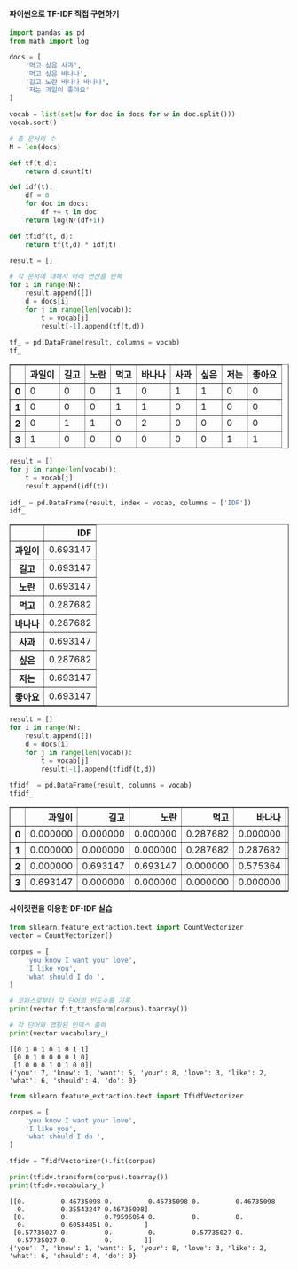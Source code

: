 #### 파이썬으로 TF-IDF 직접 구현하기


```python
import pandas as pd
from math import log

docs = [
    '먹고 싶은 사과',
    '먹고 싶은 바나나',
    '길고 노란 바나나 바나나',
    '저는 과일이 좋아요'
]

vocab = list(set(w for doc in docs for w in doc.split()))
vocab.sort()
```


```python
# 총 문서의 수
N = len(docs)

def tf(t,d):
    return d.count(t)

def idf(t):
    df = 0
    for doc in docs:
        df += t in doc
    return log(N/(df+1))

def tfidf(t, d):
    return tf(t,d) * idf(t)

```


```python
result = []

# 각 문서에 대해서 아래 연산을 반복
for i in range(N):
    result.append([])
    d = docs[i]
    for j in range(len(vocab)):
        t = vocab[j]
        result[-1].append(tf(t,d))
        
tf_ = pd.DataFrame(result, columns = vocab)
tf_
```




<div>
<style scoped>
    .dataframe tbody tr th:only-of-type {
        vertical-align: middle;
    }

    .dataframe tbody tr th {
        vertical-align: top;
    }

    .dataframe thead th {
        text-align: right;
    }
</style>
<table border="1" class="dataframe">
  <thead>
    <tr style="text-align: right;">
      <th></th>
      <th>과일이</th>
      <th>길고</th>
      <th>노란</th>
      <th>먹고</th>
      <th>바나나</th>
      <th>사과</th>
      <th>싶은</th>
      <th>저는</th>
      <th>좋아요</th>
    </tr>
  </thead>
  <tbody>
    <tr>
      <th>0</th>
      <td>0</td>
      <td>0</td>
      <td>0</td>
      <td>1</td>
      <td>0</td>
      <td>1</td>
      <td>1</td>
      <td>0</td>
      <td>0</td>
    </tr>
    <tr>
      <th>1</th>
      <td>0</td>
      <td>0</td>
      <td>0</td>
      <td>1</td>
      <td>1</td>
      <td>0</td>
      <td>1</td>
      <td>0</td>
      <td>0</td>
    </tr>
    <tr>
      <th>2</th>
      <td>0</td>
      <td>1</td>
      <td>1</td>
      <td>0</td>
      <td>2</td>
      <td>0</td>
      <td>0</td>
      <td>0</td>
      <td>0</td>
    </tr>
    <tr>
      <th>3</th>
      <td>1</td>
      <td>0</td>
      <td>0</td>
      <td>0</td>
      <td>0</td>
      <td>0</td>
      <td>0</td>
      <td>1</td>
      <td>1</td>
    </tr>
  </tbody>
</table>
</div>




```python
result = []
for j in range(len(vocab)):
    t = vocab[j]
    result.append(idf(t))
    
idf_ = pd.DataFrame(result, index = vocab, columns = ['IDF'])
idf_
```




<div>
<style scoped>
    .dataframe tbody tr th:only-of-type {
        vertical-align: middle;
    }

    .dataframe tbody tr th {
        vertical-align: top;
    }

    .dataframe thead th {
        text-align: right;
    }
</style>
<table border="1" class="dataframe">
  <thead>
    <tr style="text-align: right;">
      <th></th>
      <th>IDF</th>
    </tr>
  </thead>
  <tbody>
    <tr>
      <th>과일이</th>
      <td>0.693147</td>
    </tr>
    <tr>
      <th>길고</th>
      <td>0.693147</td>
    </tr>
    <tr>
      <th>노란</th>
      <td>0.693147</td>
    </tr>
    <tr>
      <th>먹고</th>
      <td>0.287682</td>
    </tr>
    <tr>
      <th>바나나</th>
      <td>0.287682</td>
    </tr>
    <tr>
      <th>사과</th>
      <td>0.693147</td>
    </tr>
    <tr>
      <th>싶은</th>
      <td>0.287682</td>
    </tr>
    <tr>
      <th>저는</th>
      <td>0.693147</td>
    </tr>
    <tr>
      <th>좋아요</th>
      <td>0.693147</td>
    </tr>
  </tbody>
</table>
</div>




```python
result = []
for i in range(N):
    result.append([])
    d = docs[i]
    for j in range(len(vocab)):
        t = vocab[j]
        result[-1].append(tfidf(t,d))
        
tfidf_ = pd.DataFrame(result, columns = vocab)
tfidf_
```




<div>
<style scoped>
    .dataframe tbody tr th:only-of-type {
        vertical-align: middle;
    }

    .dataframe tbody tr th {
        vertical-align: top;
    }

    .dataframe thead th {
        text-align: right;
    }
</style>
<table border="1" class="dataframe">
  <thead>
    <tr style="text-align: right;">
      <th></th>
      <th>과일이</th>
      <th>길고</th>
      <th>노란</th>
      <th>먹고</th>
      <th>바나나</th>
      <th>사과</th>
      <th>싶은</th>
      <th>저는</th>
      <th>좋아요</th>
    </tr>
  </thead>
  <tbody>
    <tr>
      <th>0</th>
      <td>0.000000</td>
      <td>0.000000</td>
      <td>0.000000</td>
      <td>0.287682</td>
      <td>0.000000</td>
      <td>0.693147</td>
      <td>0.287682</td>
      <td>0.000000</td>
      <td>0.000000</td>
    </tr>
    <tr>
      <th>1</th>
      <td>0.000000</td>
      <td>0.000000</td>
      <td>0.000000</td>
      <td>0.287682</td>
      <td>0.287682</td>
      <td>0.000000</td>
      <td>0.287682</td>
      <td>0.000000</td>
      <td>0.000000</td>
    </tr>
    <tr>
      <th>2</th>
      <td>0.000000</td>
      <td>0.693147</td>
      <td>0.693147</td>
      <td>0.000000</td>
      <td>0.575364</td>
      <td>0.000000</td>
      <td>0.000000</td>
      <td>0.000000</td>
      <td>0.000000</td>
    </tr>
    <tr>
      <th>3</th>
      <td>0.693147</td>
      <td>0.000000</td>
      <td>0.000000</td>
      <td>0.000000</td>
      <td>0.000000</td>
      <td>0.000000</td>
      <td>0.000000</td>
      <td>0.693147</td>
      <td>0.693147</td>
    </tr>
  </tbody>
</table>
</div>



#### 사이킷런을 이용한 DF-IDF 실습


```python
from sklearn.feature_extraction.text import CountVectorizer
vector = CountVectorizer()

corpus = [
    'you know I want your love',
    'I like you',
    'what should I do ',    
]

# 코퍼스로부터 각 단어의 빈도수를 기록
print(vector.fit_transform(corpus).toarray())

# 각 단어와 맵핑된 인덱스 출력
print(vector.vocabulary_)
```

    [[0 1 0 1 0 1 0 1 1]
     [0 0 1 0 0 0 0 1 0]
     [1 0 0 0 1 0 1 0 0]]
    {'you': 7, 'know': 1, 'want': 5, 'your': 8, 'love': 3, 'like': 2, 'what': 6, 'should': 4, 'do': 0}
    


```python
from sklearn.feature_extraction.text import TfidfVectorizer

corpus = [
    'you know I want your love',
    'I like you',
    'what should I do ',    
]

tfidv = TfidfVectorizer().fit(corpus)

print(tfidv.transform(corpus).toarray())
print(tfidv.vocabulary_)

```

    [[0.         0.46735098 0.         0.46735098 0.         0.46735098
      0.         0.35543247 0.46735098]
     [0.         0.         0.79596054 0.         0.         0.
      0.         0.60534851 0.        ]
     [0.57735027 0.         0.         0.         0.57735027 0.
      0.57735027 0.         0.        ]]
    {'you': 7, 'know': 1, 'want': 5, 'your': 8, 'love': 3, 'like': 2, 'what': 6, 'should': 4, 'do': 0}
    

